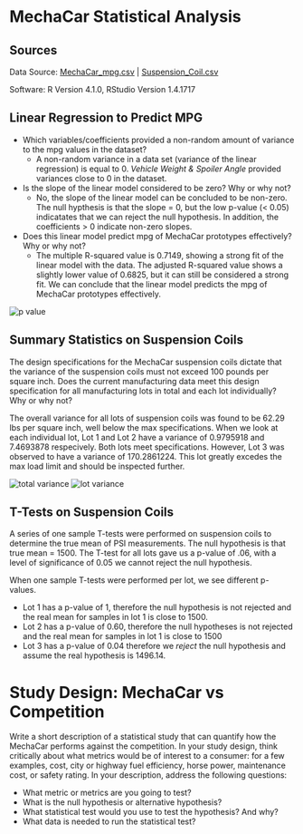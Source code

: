 # MechaCar Statistical Analysis

## Sources

Data Source:  [MechaCar_mpg.csv](https://github.com/monsecc01/MechaCar_Statistical_Analysis/blob/621f72d1094689ed2c9b467a1d42d3dcff991481/Resources/MechaCar_mpg.csv) | 
[Suspension_Coil.csv](https://github.com/monsecc01/MechaCar_Statistical_Analysis/blob/621f72d1094689ed2c9b467a1d42d3dcff991481/Resources/Suspension_Coil.csv)

Software: R Version 4.1.0, RStudio Version 1.4.1717

## Linear Regression to Predict MPG

* Which variables/coefficients provided a non-random amount of variance to the mpg values in the dataset?
  * A non-random variance in a data set (variance of the linear regression) is equal to 0. *Vehicle Weight & Spoiler Angle* provided variances close to 0 in the dataset.
* Is the slope of the linear model considered to be zero? Why or why not?
  * No, the slope of the linear model can be concluded to be non-zero. The null hypthesis is that the slope = 0, but the low p-value (< 0.05) indicatates that we can reject the null hypothesis. In addition, the coefficients > 0 indicate non-zero slopes.
* Does this linear model predict mpg of MechaCar prototypes effectively? Why or why not?
  * The multiple R-squared value is 0.7149, showing a strong fit of the linear model with the data. The adjusted R-squared value shows a slightly lower value of 0.6825, but it can still be considered a strong fit. We can conclude that the linear model predicts the mpg of MechaCar prototypes effectively.

![p value](https://user-images.githubusercontent.com/81447450/125151962-89f18d00-e10f-11eb-8eb4-5bef3780bfa8.PNG)


## Summary Statistics on Suspension Coils

The design specifications for the MechaCar suspension coils dictate that the variance of the suspension coils must not exceed 100 pounds per square inch. 
Does the current manufacturing data meet this design specification for all manufacturing lots in total and each lot individually? Why or why not?

The overall variance for all lots of suspension coils was found to be 62.29 lbs per square inch, well below the max specifications. 
When we look at each individual lot, Lot 1 and Lot 2 have a variance of 0.9795918 and 7.4693878 respecively. Both lots meet specifications. However, Lot 3 was observed to have a variance of 170.2861224. This lot greatly excedes the max load limit and should be inspected further. 

![total variance](https://user-images.githubusercontent.com/81447450/125152269-27998c00-e111-11eb-9492-3d09fbb3fda5.PNG)
![lot variance](https://user-images.githubusercontent.com/81447450/125152275-2d8f6d00-e111-11eb-91a0-855a480d9fac.PNG)


## T-Tests on Suspension Coils

A series of one sample T-tests were performed on suspension coils to determine the true mean of PSI measurements. The null hypothesis is that true mean = 1500.
The T-test for all lots gave us a p-value of .06, with a level of significance of 0.05 we cannot reject the null hypothesis. 

When one sample T-tests were performed per lot, we see different p-values.
* Lot 1 has a p-value of 1, therefore the null hypothesis is not rejected and the real mean for samples in lot 1 is close to 1500.
* Lot 2 has a p-value of 0.60, therefore the null hypotheses is not rejected and the real mean for samples in lot 1 is close to 1500
* Lot 3 has a p-value of 0.04 therefore we *reject* the null hypothesis and assume the real hypothesis is 1496.14.


# Study Design: MechaCar vs Competition
Write a short description of a statistical study that can quantify how the MechaCar performs against the competition. In your study design, think critically about what metrics would be of interest to a consumer: for a few examples, cost, city or highway fuel efficiency, horse power, maintenance cost, or safety rating.
In your description, address the following questions:
* What metric or metrics are you going to test?
* What is the null hypothesis or alternative hypothesis?
* What statistical test would you use to test the hypothesis? And why?
* What data is needed to run the statistical test?

